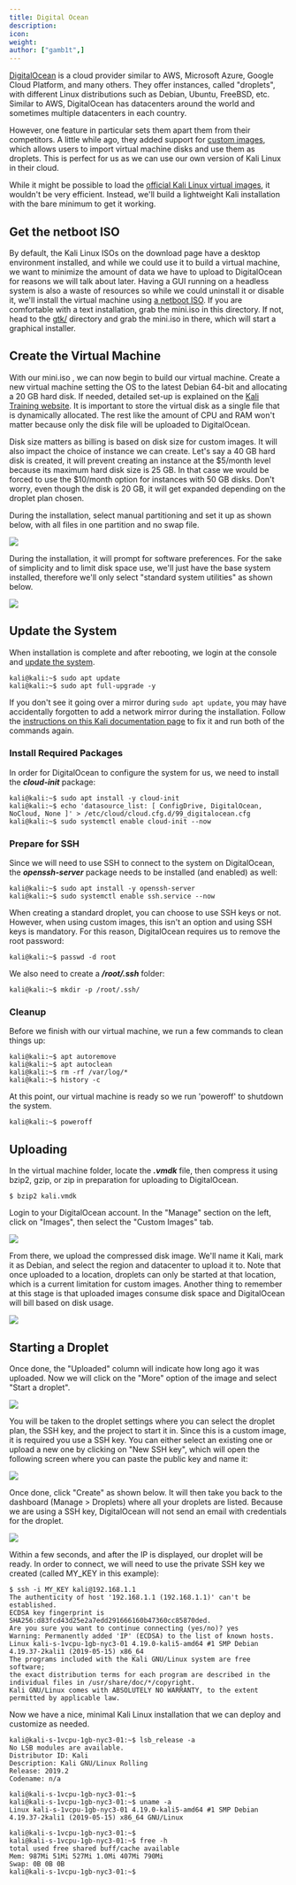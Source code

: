 ```yaml
---
title: Digital Ocean
description:
icon:
weight:
author: ["gamb1t",]
---
```


[DigitalOcean](https://www.digitalocean.com/) is a cloud provider similar to AWS, Microsoft Azure, Google Cloud Platform, and many others. They offer instances, called "droplets", with different Linux distributions such as Debian, Ubuntu, FreeBSD, etc. Similar to AWS, DigitalOcean has datacenters around the world and sometimes multiple datacenters in each country.

However, one feature in particular sets them apart them from their competitors. A little while ago, they added support for [custom images](https://blog.digitalocean.com/custom-images/), which allows users to import virtual machine disks and use them as droplets. This is perfect for us as we can use our own version of Kali Linux in their cloud.

While it might be possible to load the [official Kali Linux virtual images](/get-kali/#kali-virtual-machines), it wouldn't be very efficient. Instead, we'll build a lightweight Kali installation with the bare minimum to get it working.

## Get the netboot ISO

By default, the Kali Linux ISOs on the download page have a desktop environment installed, and while we could use it to build a virtual machine, we want to minimize the amount of data we have to upload to DigitalOcean for reasons we will talk about later. Having a GUI running on a headless system is also a waste of resources so while we could uninstall it or disable it, we'll install the virtual machine using [a netboot ISO](http://http.kali.org/kali/dists/kali-rolling/main/installer-amd64/current/images/netboot/). If you are comfortable with a text installation, grab the mini.iso in this directory. If not, head to the [gtk/](https://http.kali.org/kali/dists/kali-rolling/main/installer-amd64/current/images/netboot/gtk/) directory and grab the mini.iso in there, which will start a graphical installer.

## Create the Virtual Machine

With our mini.iso , we can now begin to build our virtual machine. Create a new virtual machine setting the OS to the latest Debian 64-bit and allocating a 20 GB hard disk. If needed, detailed set-up is explained on the [Kali Training website](https://kali.training/topic/booting-kali-in-live-mode/). It is important to store the virtual disk as a single file that is dynamically allocated. The rest like the amount of CPU and RAM won't matter because only the disk file will be uploaded to DigitalOcean.

Disk size matters as billing is based on disk size for custom images. It will also impact the choice of instance we can create. Let's say a 40 GB hard disk is created, it will prevent creating an instance at the $5/month level because its maximum hard disk size is 25 GB. In that case we would be forced to use the $10/month option for instances with 50 GB disks. Don't worry, even though the disk is 20 GB, it will get expanded depending on the droplet plan chosen.

During the installation, select manual partitioning and set it up as shown below, with all files in one partition and no swap file.

![](digitalocean-1.png)

During the installation, it will prompt for software preferences. For the sake of simplicity and to limit disk space use, we'll just have the base system installed, therefore we'll only select "standard system utilities" as shown below.

![](digitalocean-2.png)

## Update the System

When installation is complete and after rebooting, we login at the console and [update the system](/docs/general-use/updating-kali/).

```console
kali@kali:~$ sudo apt update
kali@kali:~$ sudo apt full-upgrade -y
```

If you don't see it going over a mirror during `sudo apt update`, you may have accidentally forgotten to add a network mirror during the installation. Follow the [instructions on this Kali documentation page](/docs/general-use/kali-linux-sources-list-repositories/) to fix it and run both of the commands again.

### Install Required Packages

In order for DigitalOcean to configure the system for us, we need to install the ***cloud-init*** package:

```console
kali@kali:~$ sudo apt install -y cloud-init
kali@kali:~$ echo 'datasource_list: [ ConfigDrive, DigitalOcean, NoCloud, None ]' > /etc/cloud/cloud.cfg.d/99_digitalocean.cfg
kali@kali:~$ sudo systemctl enable cloud-init --now
```

### Prepare for SSH

Since we will need to use SSH to connect to the system on DigitalOcean, the ***openssh-server*** package needs to be installed (and enabled) as well:

```console
kali@kali:~$ sudo apt install -y openssh-server
kali@kali:~$ sudo systemctl enable ssh.service --now
```

When creating a standard droplet, you can choose to use SSH keys or not. However, when using custom images, this isn't an option and using SSH keys is mandatory. For this reason, DigitalOcean requires us to remove the root password:

```console
kali@kali:~$ passwd -d root
```

We also need to create a ***/root/.ssh*** folder:

```console
kali@kali:~$ mkdir -p /root/.ssh/
```

### Cleanup

Before we finish with our virtual machine, we run a few commands to clean things up:

```console
kali@kali:~$ apt autoremove
kali@kali:~$ apt autoclean
kali@kali:~$ rm -rf /var/log/*
kali@kali:~$ history -c
```

At this point, our virtual machine is ready so we run 'poweroff' to shutdown the system.

```console
kali@kali:~$ poweroff
```

## Uploading

In the virtual machine folder, locate the ***.vmdk*** file, then compress it using bzip2, gzip, or zip in preparation for uploading to DigitalOcean.

```console
$ bzip2 kali.vmdk
```

Login to your DigitalOcean account. In the "Manage" section on the left, click on "Images", then select the "Custom Images" tab.

![](digitalocean-3.png)

From there, we upload the compressed disk image. We'll name it Kali, mark it as Debian, and select the region and datacenter to upload it to. Note that once uploaded to a location, droplets can only be started at that location, which is a current limitation for custom images. Another thing to remember at this stage is that uploaded images consume disk space and DigitalOcean will bill based on disk usage.

![](digitalocean-4.png)

## Starting a Droplet

Once done, the "Uploaded" column will indicate how long ago it was uploaded. Now we will click on the "More" option of the image and select "Start a droplet".

![](digitalocean-5.png)

You will be taken to the droplet settings where you can select the droplet plan, the SSH key, and the project to start it in. Since this is a custom image, it is required you use a SSH key. You can either select an existing one or upload a new one by clicking on "New SSH key", which will open the following screen where you can paste the public key and name it:

![](digitalocean-6.png)

Once done, click "Create" as shown below. It will then take you back to the dashboard (Manage > Droplets) where all your droplets are listed. Because we are using a SSH key, DigitalOcean will not send an email with credentials for the droplet.

![](digitalocean-7.png)

Within a few seconds, and after the IP is displayed, our droplet will be ready. In order to connect, we will need to use the private SSH key we created (called MY_KEY in this example):

```console
$ ssh -i MY_KEY kali@192.168.1.1
The authenticity of host '192.168.1.1 (192.168.1.1)' can't be established.
ECDSA key fingerprint is SHA256:d83fcd43d25e2a7edd291666160b47360cc85870ded.
Are you sure you want to continue connecting (yes/no)? yes
Warning: Permanently added 'IP' (ECDSA) to the list of known hosts.
Linux kali-s-1vcpu-1gb-nyc3-01 4.19.0-kali5-amd64 #1 SMP Debian 4.19.37-2kali1 (2019-05-15) x86_64
The programs included with the Kali GNU/Linux system are free software;
the exact distribution terms for each program are described in the
individual files in /usr/share/doc/*/copyright.
Kali GNU/Linux comes with ABSOLUTELY NO WARRANTY, to the extent
permitted by applicable law.
```

Now we have a nice, minimal Kali Linux installation that we can deploy and customize as needed.

```console
kali@kali-s-1vcpu-1gb-nyc3-01:~$ lsb_release -a
No LSB modules are available.
Distributor ID: Kali
Description: Kali GNU/Linux Rolling
Release: 2019.2
Codename: n/a

kali@kali-s-1vcpu-1gb-nyc3-01:~$
kali@kali-s-1vcpu-1gb-nyc3-01:~$ uname -a
Linux kali-s-1vcpu-1gb-nyc3-01 4.19.0-kali5-amd64 #1 SMP Debian 4.19.37-2kali1 (2019-05-15) x86_64 GNU/Linux

kali@kali-s-1vcpu-1gb-nyc3-01:~$
kali@kali-s-1vcpu-1gb-nyc3-01:~$ free -h
total used free shared buff/cache available
Mem: 987Mi 51Mi 527Mi 1.0Mi 407Mi 790Mi
Swap: 0B 0B 0B
kali@kali-s-1vcpu-1gb-nyc3-01:~$
```
